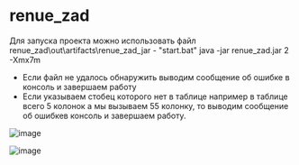 # renue_zad
Для запуска проекта можно использовать файл renue_zad\out\artifacts\renue_zad_jar - "start.bat"
java -jar renue_zad.jar 2 -Xmx7m

- Если файл не удалось обнаружить выводим сообщение об ошибке в консоль и завершаем работу
- Если указываем стобец которого нет в таблице например в таблице всего 5 колонок а мы вызываем 55 колонку, то 
выводим сообщение об ошибкев консоль и завершаем работу.

![image](https://user-images.githubusercontent.com/61544738/224364317-c58eb6ac-64ea-438d-8850-bef49a5148a1.png)

![image](https://user-images.githubusercontent.com/61544738/224364514-c86143a9-79cf-422f-9483-0217dd047319.png)

